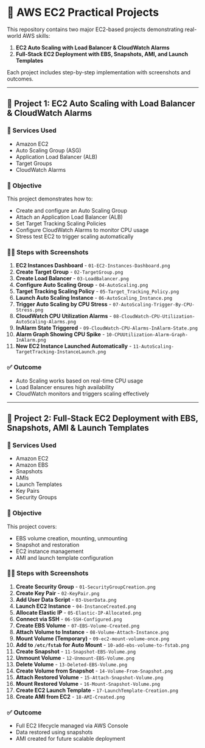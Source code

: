 # 🚀 AWS EC2 Practical Projects

This repository contains two major EC2-based projects demonstrating real-world AWS skills:

1. **EC2 Auto Scaling with Load Balancer & CloudWatch Alarms**
2. **Full-Stack EC2 Deployment with EBS, Snapshots, AMI, and Launch Templates**

Each project includes step-by-step implementation with screenshots and outcomes.

---

## 📘 Project 1: EC2 Auto Scaling with Load Balancer & CloudWatch Alarms

### 🧰 Services Used

- Amazon EC2
- Auto Scaling Group (ASG)
- Application Load Balancer (ALB)
- Target Groups
- CloudWatch Alarms

### 🔧 Objective

This project demonstrates how to:
- Create and configure an Auto Scaling Group
- Attach an Application Load Balancer (ALB)
- Set Target Tracking Scaling Policies
- Configure CloudWatch Alarms to monitor CPU usage
- Stress test EC2 to trigger scaling automatically

### 🧑‍💻 Steps with Screenshots

1. **EC2 Instances Dashboard**  - `01-EC2-Instances-Dashboard.png`
2. **Create Target Group**  - `02-TargetGroup.png`
3. **Create Load Balancer**  - `03-LoadBalancer.png`
4. **Configure Auto Scaling Group**  - `04-AutoScaling.png`
5. **Target Tracking Scaling Policy**  - `05-Target_Tracking_Policy.png`
6. **Launch Auto Scaling Instance**  - `06-AutoScaling_Instance.png`
7. **Trigger Auto Scaling by CPU Stress**  - `07-AutoScaling-Trigger-By-CPU-Stress.png`
8. **CloudWatch CPU Utilization Alarms**  - `08-CloudWatch-CPU-Utilization-AutoScaling-Alarms.png`
9. **InAlarm State Triggered**  - `09-CloudWatch-CPU-Alarms-InAlarm-State.png`
10. **Alarm Graph Showing CPU Spike**  - `10-CPUUtilization-Alarm-Graph-InAlarm.png`
11. **New EC2 Instance Launched Automatically**  - `11-AutoScaling-TargetTracking-InstanceLaunch.png`

### ✅ Outcome

- Auto Scaling works based on real-time CPU usage
- Load Balancer ensures high availability
- CloudWatch monitors and triggers scaling effectively

---

## 📘 Project 2: Full-Stack EC2 Deployment with EBS, Snapshots, AMI & Launch Templates

### 🧰 Services Used

- Amazon EC2
- Amazon EBS
- Snapshots
- AMIs
- Launch Templates
- Key Pairs
- Security Groups

### 🔧 Objective

This project covers:
- EBS volume creation, mounting, unmounting
- Snapshot and restoration
- EC2 instance management
- AMI and launch template configuration

### 🧑‍💻 Steps with Screenshots

1. **Create Security Group**  - `01-SecurityGroupCreation.png`
2. **Create Key Pair**  - `02-KeyPair.png`
3. **Add User Data Script**  - `03-UserData.png`
4. **Launch EC2 Instance**  - `04-InstanceCreated.png`
5. **Allocate Elastic IP**  - `05-Elastic-IP-Allocated.png`
6. **Connect via SSH**  - `06-SSH-Configured.png`
7. **Create EBS Volume**  - `07-EBS-Volume-Created.png`
8. **Attach Volume to Instance**  - `08-Volume-Attach-Instance.png`
9. **Mount Volume (Temporary)**  - `09-ec2-mount-volume-once.png`
10. **Add to `/etc/fstab` for Auto Mount**  - `10-add-ebs-volume-to-fstab.png`
11. **Create Snapshot**  - `11-Snapshot-EBS-Volume.png`
12. **Unmount Volume**  - `12-Unmount-EBS-Volume.png`
13. **Delete Volume**  - `13-Deleted-EBS-Volume.png`
14. **Create Volume from Snapshot**  - `14-Volume-From-Snapshot.png`
15. **Attach Restored Volume**  - `15-Attach-Snapshot-Volume.png`
16. **Mount Restored Volume**  - `16-Mount-Snapshot-Volume.png`
17. **Create EC2 Launch Template**  - `17-LaunchTemplate-Creation.png`
18. **Create AMI from EC2**  - `18-AMI-Created.png`

### ✅ Outcome

- Full EC2 lifecycle managed via AWS Console
- Data restored using snapshots
- AMI created for future scalable deployment

